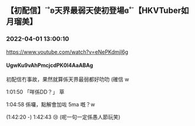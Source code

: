 ## 【初配信】˙˚ʚ天界最弱天使初登場ɞ˚˙【HKVTuber如月瑠美】
### 2022-04-01 13:00:10
https://www.youtube.com/watch?v=eNePKdmjI6g
#### UgwKu9vAhPmcjcdPK0l4AaABAg
初配信冇事故，果然就算係天界最弱都好叻叻 (確信 w

1:01:50 「咩係DD？」 草

1:04:58 係囉，點解會加咗 5ma 嘅？w

(1:42:20 -) 1:42:43 😢 (呢一句一定係愚人節玩笑)

